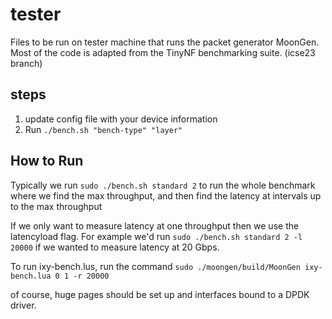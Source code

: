 # tester

Files to be run on tester machine that runs the packet generator MoonGen.
Most of the code is adapted from the TinyNF benchmarking suite. (icse23 branch)

## steps
1. update config file with your device information
2. Run `./bench.sh "bench-type" "layer"`

## How to Run

Typically we run `sudo ./bench.sh standard 2` to run the whole benchmark where we find the max throughput, and then find the latency at intervals up to the max throughput

If we only want to measure latency at one throughput then we use the latencyload flag. For example we'd run `sudo ./bench.sh standard 2 -l 20000` if we wanted to measure latency at 20 Gbps.

To run ixy-bench.lus, run the command
`sudo ./moongen/build/MoonGen ixy-bench.lua 0 1 -r 20000`

of course, huge pages should be set up and interfaces bound to a DPDK driver.
